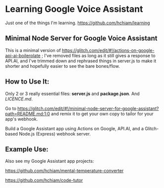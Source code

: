 # Learning Google Voice Assistant

Just one of the things I'm learning. https://github.com/hchiam/learning

## Minimal Node Server for Google Voice Assistant

This is a minimal version of <a href="https://glitch.com/edit/#!/actions-on-google-api-ai-boilerplate" target="_blank">https://glitch.com/edit/#!/actions-on-google-api-ai-boilerplate</a> ; I've removed files as long as it still gives a response to API.AI, and I've trimmed down and rephrased things in server.js to make it shorter and hopefully easier to see the bare bones/flow.

## How to Use It:

Only 2 or 3 really essential files: **server.js** and **package.json**. And *LICENCE.md*.

Go to <a href="https://glitch.com/edit/#!/minimal-node-server-for-google-assistant?path=README.md:1:0" target="_blank">https://glitch.com/edit/#!/minimal-node-server-for-google-assistant?path=README.md:1:0</a> and remix it to get your own copy to tailor for your app's webhook.

Build a Google Assistant app using Actions on Google, API.AI, and a Glitch-based Node.js (Express) webhook server.

## Example Use:

Also see my Google Assistant app projects: 

<a href="https://github.com/hchiam/mental-temperature-converter" target="_blank">https://github.com/hchiam/mental-temperature-converter</a>

<a href="https://github.com/hchiam/code-tutor" target="_blank">https://github.com/hchiam/code-tutor</a>
